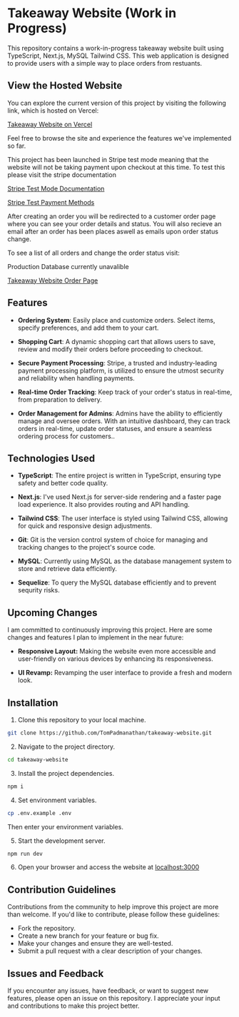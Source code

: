 # Takeaway Website (Work in Progress)

This repository contains a work-in-progress takeaway website built using TypeScript, Next.js, MySQL Tailwind CSS. This web application is designed to provide users with a simple way to place orders from restuants.

## View the Hosted Website

You can explore the current version of this project by visiting the following link, which is hosted on Vercel:

[Takeaway Website on Vercel](https://takeaway-website.vercel.app/)

Feel free to browse the site and experience the features we've implemented so far.

This project has been launched in Stripe test mode meaning that the website will not be taking payment upon checkout at this time. To test this please visit the stripe documentation

[Stripe Test Mode Documentation](https://stripe.com/docs/test-mode/)

[Stripe Test Payment Methods](https://stripe.com/docs/testing#cards/)

After creating an order you will be redirected to a customer order page where you can see your order details and status. You will also recieve an email after an order has been places aswell as emails upon order status change.

To see a list of all orders and change the order status visit:

Production Database currently unavalible

[Takeaway Website Order Page](https://takeaway-website.vercel.app/admin/orders)

## Features

-   **Ordering System**: Easily place and customize orders. Select items, specify preferences, and add them to your cart.

-   **Shopping Cart**: A dynamic shopping cart that allows users to save, review and modify their orders before proceeding to checkout.

-   **Secure Payment Processing**: Stripe, a trusted and industry-leading payment processing platform, is utilized to ensure the utmost security and reliability when handling payments.

-   **Real-time Order Tracking**: Keep track of your order's status in real-time, from preparation to delivery.

-   **Order Management for Admins**: Admins have the ability to efficiently manage and oversee orders. With an intuitive dashboard, they can track orders in real-time, update order statuses, and ensure a seamless ordering process for customers..

## Technologies Used

-   **TypeScript**: The entire project is written in TypeScript, ensuring type safety and better code quality.

-   **Next.js**: I've used Next.js for server-side rendering and a faster page load experience. It also provides routing and API handling.

-   **Tailwind CSS**: The user interface is styled using Tailwind CSS, allowing for quick and responsive design adjustments.

-   **Git**: Git is the version control system of choice for managing and tracking changes to the project's source code.

-   **MySQL**: Currently using MySQL as the database management system to store and retrieve data efficiently.

-   **Sequelize**: To query the MySQL database efficiently and to prevent sequrity risks.

## Upcoming Changes

I am committed to continuously improving this project. Here are some changes and features I plan to implement in the near future:

-   **Responsive Layout:** Making the website even more accessible and user-friendly on various devices by enhancing its responsiveness.

-   **UI Revamp:** Revamping the user interface to provide a fresh and modern look.

## Installation

1. Clone this repository to your local machine.

```bash
git clone https://github.com/TomPadmanathan/takeaway-website.git
```

2. Navigate to the project directory.

```bash
cd takeaway-website
```

3. Install the project dependencies.

```bash
npm i
```

4. Set environment variables.

```bash
cp .env.example .env
```

Then enter your environment variables.

5. Start the development server.

```bash
npm run dev
```

6. Open your browser and access the website at [localhost:3000](http://localhost:3000)

## Contribution Guidelines

Contributions from the community to help improve this project are more than welcome. If you'd like to contribute, please follow these guidelines:

-   Fork the repository.
-   Create a new branch for your feature or bug fix.
-   Make your changes and ensure they are well-tested.
-   Submit a pull request with a clear description of your changes.

## Issues and Feedback

If you encounter any issues, have feedback, or want to suggest new features, please open an issue on this repository. I appreciate your input and contributions to make this project better.
